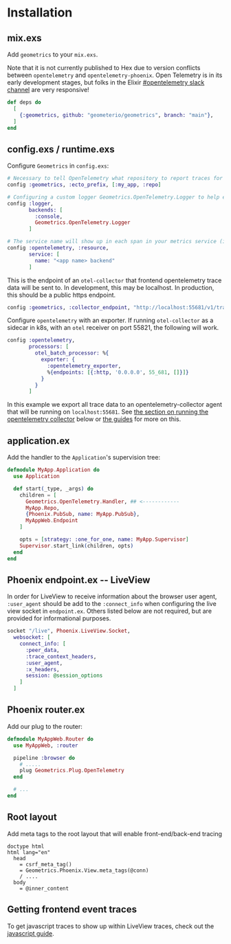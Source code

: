 # Installation

## mix.exs

Add `geometrics` to your `mix.exs`.

Note that it is not currently published to Hex due to version conflicts between `opentelemetry`
and `opentelemetry-phoenix`. Open Telemetry is in its early development stages, but folks in the
Elixir [#opentelemetry slack channel](https://elixir-lang.slack.com/archives/CA4CNK38B) are very responsive!

```elixir
def deps do
  [
    {:geometrics, github: "geometerio/geometrics", branch: "main"},
  ]
end
```

## config.exs / runtime.exs

Configure `Geometrics` in `config.exs`:

```elixir
# Necessary to tell OpenTelemetry what repository to report traces for
config :geometrics, :ecto_prefix, [:my_app, :repo]

# Configuring a custom logger Geometrics.OpenTelemetry.Logger to help export process crashes to OpenTelemetry, which aren't reported by default 
config :logger,
       backends: [
         :console,
         Geometrics.OpenTelemetry.Logger
       ]

# The service name will show up in each span in your metrics service (i.e. Honeycomb)
config :opentelemetry, :resource,
       service: [
         name: "<app name> backend"
       ]
```

This is the endpoint of an `otel-collector` that frontend opentelemetry trace data will be sent to. In development, this may be localhost. In production,
this should be a public https endpoint.

```elixir
config :geometrics, :collector_endpoint, "http://localhost:55681/v1/trace"
```

Configure `opentelemetry` with an exporter. If running `otel-collector` as a sidecar
in k8s, with an `otel` receiver on port 55821, the following will work.

```elixir
config :opentelemetry,
       processors: [
         otel_batch_processor: %{
           exporter: {
             :opentelemetry_exporter,
             %{endpoints: [{:http, '0.0.0.0', 55_681, []}]}
           }
         }
       ]
```

In this example we export all trace data to an opentelemetry-collector agent that will be running on `localhost:55681`.
See [the section on running the opentelemetry collector](#running-the-opentelemetry-collector) below
or [the guides](https://geometerio.github.io/geometrics) for more on this.

## application.ex

Add the handler to the `Application`'s supervision tree:

```elixir
defmodule MyApp.Application do
  use Application

  def start(_type, _args) do
    children = [
      Geometrics.OpenTelemetry.Handler, ## <------------
      MyApp.Repo,
      {Phoenix.PubSub, name: MyApp.PubSub},
      MyAppWeb.Endpoint
    ]

    opts = [strategy: :one_for_one, name: MyApp.Supervisor]
    Supervisor.start_link(children, opts)
  end
end
```

## Phoenix endpoint.ex -- LiveView

In order for LiveView to receive information about the browser user agent, `:user_agent` should be
add to the `:connect_info` when configuring the live view socket in `endpoint.ex`. Others listed
below are not required, but are provided for informational purposes.

```elixir
socket "/live", Phoenix.LiveView.Socket,
  websocket: [
    connect_info: [
      :peer_data,
      :trace_context_headers,
      :user_agent,
      :x_headers,
      session: @session_options
    ]
  ]
```

## Phoenix router.ex

Add our plug to the router:

```elixir
defmodule MyAppWeb.Router do
  use MyAppWeb, :router

  pipeline :browser do
    # .....
    plug Geometrics.Plug.OpenTelemetry
  end

  # ...
end
```

## Root layout

Add meta tags to the root layout that will enable front-end/back-end tracing

```slim
doctype html
html lang="en"
  head
    = csrf_meta_tag()
    = Geometrics.Phoenix.View.meta_tags(@conn)
    / ....
  body
    = @inner_content
```

## Getting frontend event traces

To get javascript traces to show up within LiveView traces, check out the [javascript guide](javascript.html).
